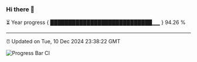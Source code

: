 ### Hi there 👋

⏳ Year progress { ████████████████████████████▁▁ } 94.26 %

---

⏰ Updated on Tue, 10 Dec 2024 23:38:22 GMT

![Progress Bar CI](https://github.com/IshwaranRudhara/GIT-ACTION/workflows/Progress%20Bar%20CI/badge.svg)

